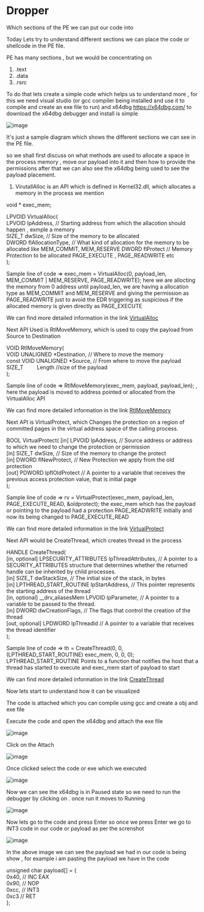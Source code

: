 # Dropper
Which sections of the PE we can put our code into


Today Lets try to understand different sections we can place the code or shellcode in the PE file.

PE has many sections , but we would be concentrating on 
1. .text
2. .data
3. .rsrc

To do that lets create a simple code which helps us to understand more , for this we need visual studio (or gcc compiler being installed and use it to compile and create an exe file to run) and x64dbg
https://x64dbg.com/ to download the x64dbg debugger and install is simple 

![image](https://github.com/user-attachments/assets/f97d1670-b7cb-4668-ad9d-2ac625eadeb4)

It's just a sample diagram which shows the different sections we can see in the PE file.

so we shall first discuss on what methods are used to allocate a space in the process memory , move our payload into it and then how to provide the permissions after that we can also see the x64dbg being used to see the payload placement.

1. VirutallAlloc is an API which is defined in Kernel32.dll, which allocates a memory in the process we mention

void * exec_mem;

LPVOID VirtualAlloc(  
  LPVOID lpAddress,                // Starting address from which the allacotion should happen , exmple a memory  
  SIZE_T dwSize,                  // Size of the memory to be allocated   
  DWORD  flAllocationType,        // What kind of allocation for the memory to be allocated like MEM_COMMIT, MEM_RESERVE 
  DWORD  flProtect                // Memory Protection to be allocated PAGE_EXECUTE , PAGE_READWRITE etc   
);  


Sample line of code => exec_mem = VirtualAlloc(0, payload_len, MEM_COMMIT | MEM_RESERVE, PAGE_READWRITE);  here we are allocting the memory from 0 address until payload_len, we are having a allocation type as MEM_COMMIT and MEM_RESERVE and giving the permission as PAGE_READWRITE just to avoid the EDR triggering as suspicious if the allocated memory is given directly as PAGE_EXECUTE  

We can find more detailed information in the link [VirtualAlloc](https://learn.microsoft.com/en-us/windows/win32/api/memoryapi/nf-memoryapi-virtualalloc)

Next API Used is RtlMoveMemory, which is used to copy the payload from Source to Destination

VOID RtlMoveMemory(  
  VOID UNALIGNED *Destination,   // Where to move the memory     
  const VOID UNALIGNED *Source,   // From where to move the payload  
  SIZE_T         Length           //size of the payload  
);  


Sample line of code => RtlMoveMemory(exec_mem, payload, payload_len); , here the payload is moved to address pointed or allocated from the VirtualAlloc API  

We can find more detailed information in the link [RtlMoveMemory](https://learn.microsoft.com/en-us/windows/win32/devnotes/rtlmovememory)

Next API is VirtualProtect, which Changes the protection on a region of committed pages in the virtual address space of the calling process.

BOOL VirtualProtect(
  [in]  LPVOID lpAddress,    // Source address or address to which we need to change the protection or permission   
  [in]  SIZE_T dwSize,       // Size of the memory to change the protect   
  [in]  DWORD  flNewProtect, // New Protection we apply from the old protection   
  [out] PDWORD lpflOldProtect // A pointer to a variable that receives the previous access protection value, that is initial page  
);  

Sample line of code => rv = VirtualProtect(exec_mem, payload_len, PAGE_EXECUTE_READ, &oldprotect);  the exec_mem which has the payload or pointing to the payload had a protection PAGE_READWRITE initially and now its being changed to PAGE_EXECUTE_READ

We can find more detailed information in the link [VirtualProtect](https://learn.microsoft.com/en-us/windows/win32/api/memoryapi/nf-memoryapi-virtualprotect)

Next API would be CreateThread, which creates thread in the process 

HANDLE CreateThread(  
  [in, optional]  LPSECURITY_ATTRIBUTES   lpThreadAttributes,     // A pointer to a SECURITY_ATTRIBUTES structure that determines whether the returned handle can be inherited by child processes.  
  [in]            SIZE_T                  dwStackSize,    // The initial size of the stack, in bytes  
  [in]            LPTHREAD_START_ROUTINE  lpStartAddress, //   This pointer represents the starting address of the thread  
  [in, optional]  __drv_aliasesMem LPVOID lpParameter,    //  A pointer to a variable to be passed to the thread.  
  [in]            DWORD                   dwCreationFlags,  // The flags that control the creation of the thread  
  [out, optional] LPDWORD                 lpThreadId   //  A pointer to a variable that receives the thread identifier  
);   

Sample line of code => th = CreateThread(0, 0, (LPTHREAD_START_ROUTINE) exec_mem, 0, 0, 0); LPTHREAD_START_ROUTINE  Points to a function that notifies the host that a thread has started to execute and exec_mem start of payload to start

We can find more detailed information in the link [CreateThread](https://learn.microsoft.com/en-us/windows/win32/api/processthreadsapi/nf-processthreadsapi-createthread)


Now lets start to understand how it can be visualized 

The code is attached which you can compile using gcc and create a obj and exe file 

Execute the code and open the x64dbg and attach the exe file 

![image](https://github.com/user-attachments/assets/cf89bd7e-67a1-4157-acd0-3bd2aa0f95b8)

Click on the Attach 

![image](https://github.com/user-attachments/assets/5ff7f1db-0865-4a9c-8366-f88c855cf9ee)

Once clicked select the code or exe which we executed 

![image](https://github.com/user-attachments/assets/18d1601d-92b0-43b5-9656-9ac74500839a)


Now we can see the x64dbg is in Paused state so we need to run the debugger by clicking on . once run it moves to Running 

![image](https://github.com/user-attachments/assets/b4d20ec6-883f-4879-afa6-b66156fe7078)


Now lets go to the code and press Enter so once we press Enter we go to INT3 code in our code or payload as per the screnshot 

![image](https://github.com/user-attachments/assets/f13ccd89-d671-48ec-837f-3572d9319833)  

In the above image we can see the payload we had in our code is being show , for example i am pasting the payload we have in the code 

unsigned char payload[] = {  
		0x40,		// INC EAX  
		0x90,		// NOP  
		0xcc,		// INT3  
		0xc3		// RET  
	};  

 








